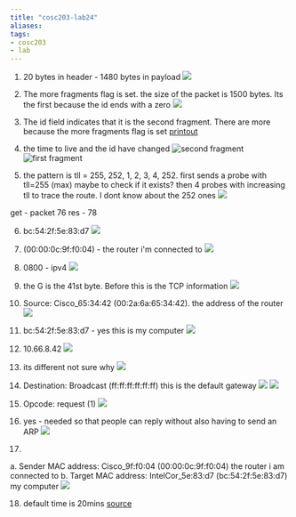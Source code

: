 ```yaml
---
title: "cosc203-lab24"
aliases: 
tags: 
- cosc203
- lab
---
```


1. 20 bytes in header - 1480 bytes in payload
![](https://i.imgur.com/uLIwOAV.png)

2. The more fragments flag is set. the size of the packet is 1500 bytes. Its the first because the id ends with a zero
![](https://i.imgur.com/FiH4nmn.png)

3. The id field indicates that it is the second fragment. There are more because the more fragments flag is set
[printout](file:///C:/Users/Jet%20Hughes/Documents/Personal/courses/cosc-203/labs/lab24/2ndfragment.pdf)

4. the time to live and the id have changed
![second fragment](https://i.imgur.com/O9XIgOq.png)
![first fragment](https://i.imgur.com/nZSjk98.png)

5. the pattern is tll = 255, 252, 1, 2, 3, 4, 252. first sends a probe with tll=255 (max) maybe to check if it exists? then 4 probes with increasing tll to trace the route. I dont know about the 252 ones
![](https://i.imgur.com/qgizPRZ.png)

get - packet 76
res - 78

6. bc:54:2f:5e:83:d7
![](https://i.imgur.com/vdfqIRO.png)

7. (00:00:0c:9f:f0:04) - the router i'm connected to
![](https://i.imgur.com/20ZlLfr.png)

8. 0800 - ipv4 
![](https://i.imgur.com/V4YB7Y0.png)

9. the G is the 41st byte. Before this is the TCP information
![](https://i.imgur.com/Pbq8QaV.png)

10. Source: Cisco_65:34:42 (00:2a:6a:65:34:42). the address of the router
![](https://i.imgur.com/VEulBZs.png)

11. bc:54:2f:5e:83:d7 - yes this is my computer
![](https://i.imgur.com/WrhwhBb.png)

12. 10.66.8.42
![](https://i.imgur.com/L7pPydW.png)

13. its different not sure why
![](https://i.imgur.com/QiyHc6L.png)

14. Destination: Broadcast (ff:ff:ff:ff:ff:ff) this is the default gateway
![](https://i.imgur.com/KfqWJti.png)
![](https://i.imgur.com/o8936Ye.png)

15. Opcode: request (1)
![](https://i.imgur.com/G5lyukY.png)

16. yes - needed so that people can reply without also having to send an ARP
![](https://i.imgur.com/QQ5CX6r.png)

17. 
a. Sender MAC address: Cisco_9f:f0:04 (00:00:0c:9f:f0:04) the router i am connected to
b. Target MAC address: IntelCor_5e:83:d7 (bc:54:2f:5e:83:d7) my computer
![](https://i.imgur.com/3GYvZuV.png)

18. default time is 20mins
[source](https://duckduckgo.com/?q=default+amount+of+time+that+an+entry+remains+in+your+ARP+windows+11&t=opera&ia=web)